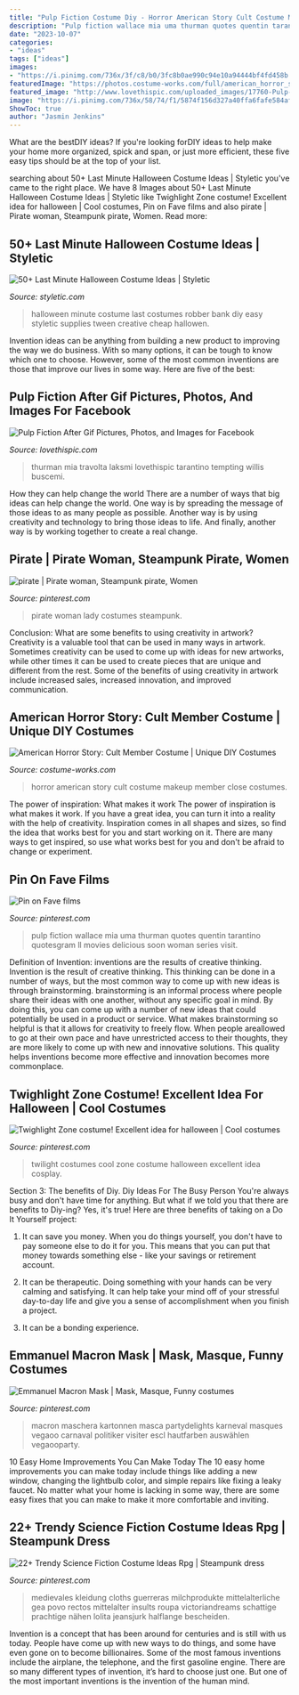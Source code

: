 ```yaml
---
title: "Pulp Fiction Costume Diy - Horror American Story Cult Costume Makeup Member Close Costumes"
description: "Pulp fiction wallace mia uma thurman quotes quentin tarantino quotesgram ll movies delicious soon woman series visit"
date: "2023-10-07"
categories:
- "ideas"
tags: ["ideas"]
images:
- "https://i.pinimg.com/736x/3f/c8/b0/3fc8b0ae990c94e10a94444bf4fd458b.jpg"
featuredImage: "https://photos.costume-works.com/full/american_horror_story_cult_member2.jpg"
featured_image: "http://www.lovethispic.com/uploaded_images/17760-Pulp-Fiction-After-Gif.gif?1"
image: "https://i.pinimg.com/736x/58/74/f1/5874f156d327a40ffa6fafe584afd4e5--pulp-fiction-costume-uma-thurman-pulp-fiction.jpg"
ShowToc: true
author: "Jasmin Jenkins"
---
```



What are the bestDIY ideas?
If you're looking forDIY ideas to help make your home more organized, spick and span, or just more efficient, these five easy tips should be at the top of your list.

	

		
searching about 50+ Last Minute Halloween Costume Ideas | Styletic you've came to the right place. We have 8 Images about 50+ Last Minute Halloween Costume Ideas | Styletic like Twighlight Zone costume! Excellent idea for halloween | Cool costumes, Pin on Fave films and also pirate | Pirate woman, Steampunk pirate, Women. Read more:
		
    
## 50+ Last Minute Halloween Costume Ideas | Styletic

<img loading=lazy src="https://styletic.com/wp-content/uploads/2016/10/last-minute-halloween-costumes/31-last-minute-halloween-costume-ideas.jpg" onerror="this.onerror=null;this.src='https://tse4.mm.bing.net/th?id=OIP.-RlLKI2CDz5DKv4RMNxRcAHaJz&amp;pid=15.1';" alt="50+ Last Minute Halloween Costume Ideas | Styletic">

_Source: styletic.com_

>halloween minute costume last costumes robber bank diy easy styletic supplies tween creative cheap hallowen. 

	

Invention ideas can be anything from building a new product to improving the way we do business. With so many options, it can be tough to know which one to choose. However, some of the most common inventions are those that improve our lives in some way. Here are five of the best: 

    
## Pulp Fiction After Gif Pictures, Photos, And Images For Facebook

<img loading=lazy src="http://www.lovethispic.com/uploaded_images/17760-Pulp-Fiction-After-Gif.gif?1" onerror="this.onerror=null;this.src='https://tse2.mm.bing.net/th?id=OIP.7PYJgR_42V6VjXfybZknfQHaDt&amp;pid=15.1';" alt="Pulp Fiction After Gif Pictures, Photos, and Images for Facebook">

_Source: lovethispic.com_

>thurman mia travolta laksmi lovethispic tarantino tempting willis buscemi. 

	

How they can help change the world
There are a number of ways that big ideas can help change the world. One way is by spreading the message of those ideas to as many people as possible. Another way is by using creativity and technology to bring those ideas to life. And finally, another way is by working together to create a real change.

    
## Pirate | Pirate Woman, Steampunk Pirate, Women

<img loading=lazy src="https://i.pinimg.com/originals/27/0e/83/270e832a1a4c6cd92a5e5a9271ea5a8b.jpg" onerror="this.onerror=null;this.src='https://tse3.mm.bing.net/th?id=OIP.d_7JWomillNFB3W7Uu8FxQAAAA&amp;pid=15.1';" alt="pirate | Pirate woman, Steampunk pirate, Women">

_Source: pinterest.com_

>pirate woman lady costumes steampunk. 

	

Conclusion: What are some benefits to using creativity in artwork?
Creativity is a valuable tool that can be used in many ways in artwork. Sometimes creativity can be used to come up with ideas for new artworks, while other times it can be used to create pieces that are unique and different from the rest. Some of the benefits of using creativity in artwork include increased sales, increased innovation, and improved communication.

    
## American Horror Story: Cult Member Costume | Unique DIY Costumes

<img loading=lazy src="https://photos.costume-works.com/full/american_horror_story_cult_member2.jpg" onerror="this.onerror=null;this.src='https://tse2.mm.bing.net/th?id=OIP.VljIQ9vFj0vNo-kWEvx62gHaNL&amp;pid=15.1';" alt="American Horror Story: Cult Member Costume | Unique DIY Costumes">

_Source: costume-works.com_

>horror american story cult costume makeup member close costumes. 

	

The power of inspiration: What makes it work
The power of inspiration is what makes it work. If you have a great idea, you can turn it into a reality with the help of creativity. Inspiration comes in all shapes and sizes, so find the idea that works best for you and start working on it. There are many ways to get inspired, so use what works best for you and don't be afraid to change or experiment.

    
## Pin On Fave Films

<img loading=lazy src="https://i.pinimg.com/736x/58/74/f1/5874f156d327a40ffa6fafe584afd4e5--pulp-fiction-costume-uma-thurman-pulp-fiction.jpg" onerror="this.onerror=null;this.src='https://tse4.mm.bing.net/th?id=OIP.UPJwdaKq0m-JzKJC1h82xQDxEs&amp;pid=15.1';" alt="Pin on Fave films">

_Source: pinterest.com_

>pulp fiction wallace mia uma thurman quotes quentin tarantino quotesgram ll movies delicious soon woman series visit. 

	

Definition of Invention: inventions are the results of creative thinking.
Invention is the result of creative thinking. This thinking can be done in a number of ways, but the most common way to come up with new ideas is through brainstorming. brainstorming is an informal process where people share their ideas with one another, without any specific goal in mind. By doing this, you can come up with a number of new ideas that could potentially be used in a product or service.
What makes brainstorming so helpful is that it allows for creativity to freely flow. When people areallowed to go at their own pace and have unrestricted access to their thoughts, they are more likely to come up with new and innovative solutions. This quality helps inventions become more effective and innovation becomes more commonplace.

    
## Twighlight Zone Costume! Excellent Idea For Halloween | Cool Costumes

<img loading=lazy src="https://i.pinimg.com/originals/26/29/c6/2629c6e847b5a1290e4bc5fbc002af89.jpg" onerror="this.onerror=null;this.src='https://tse4.mm.bing.net/th?id=OIP.AQyn-7HPhOYlKkiy3inE7QHaLJ&amp;pid=15.1';" alt="Twighlight Zone costume! Excellent idea for halloween | Cool costumes">

_Source: pinterest.com_

>twilight costumes cool zone costume halloween excellent idea cosplay. 

	

Section 3: The benefits of Diy.
Diy Ideas For The Busy Person
You're always busy and don't have time for anything. But what if we told you that there are benefits to Diy-ing? Yes, it's true! Here are three benefits of taking on a Do It Yourself project:

1. It can save you money. When you do things yourself, you don't have to pay someone else to do it for you. This means that you can put that money towards something else - like your savings or retirement account.

2. It can be therapeutic. Doing something with your hands can be very calming and satisfying. It can help take your mind off of your stressful day-to-day life and give you a sense of accomplishment when you finish a project.

3. It can be a bonding experience.

    
## Emmanuel Macron Mask | Mask, Masque, Funny Costumes

<img loading=lazy src="https://i.pinimg.com/736x/3f/c8/b0/3fc8b0ae990c94e10a94444bf4fd458b.jpg" onerror="this.onerror=null;this.src='https://tse1.mm.bing.net/th?id=OIP.WPALP3GoiVQBJy4Q1KIi8wHaHa&amp;pid=15.1';" alt="Emmanuel Macron Mask | Mask, Masque, Funny costumes">

_Source: pinterest.com_

>macron maschera kartonnen masca partydelights karneval masques vegaoo carnaval politiker visiter escl hautfarben auswählen vegaooparty. 

	

10 Easy Home Improvements You Can Make Today
The 10 easy home improvements you can make today include things like adding a new window, changing the lightbulb color, and simple repairs like fixing a leaky faucet. No matter what your home is lacking in some way, there are some easy fixes that you can make to make it more comfortable and inviting.

    
## 22+ Trendy Science Fiction Costume Ideas Rpg | Steampunk Dress

<img loading=lazy src="https://i.pinimg.com/originals/09/fd/bf/09fdbf2cfbdab49b2b2d2c7e72a9bbcf.jpg" onerror="this.onerror=null;this.src='https://tse1.mm.bing.net/th?id=OIP.jY1_9t1NVYSAryRzfSeXjQAAAA&amp;pid=15.1';" alt="22+ Trendy Science Fiction Costume Ideas Rpg | Steampunk dress">

_Source: pinterest.com_

>medievales kleidung cloths guerreras milchprodukte mittelalterliche gea povo rectos mittelalter insults roupa victoriandreams schattige prachtige nähen lolita jeansjurk halflange bescheiden. 

	

Invention is a concept that has been around for centuries and is still with us today. People have come up with new ways to do things, and some have even gone on to become billionaires. Some of the most famous inventions include the airplane, the telephone, and the first gasoline engine. There are so many different types of invention, it’s hard to choose just one. But one of the most important inventions is the invention of the human mind.


